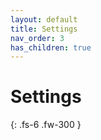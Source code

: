 ```yaml
---
layout: default
title: Settings
nav_order: 3
has_children: true
---
```


# Settings

{: .fs-6 .fw-300 }
